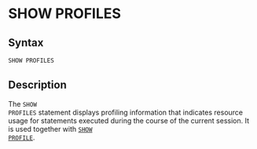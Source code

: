 # SHOW PROFILES

## Syntax

```sql
SHOW PROFILES
```

## Description

The <code class="highlight fixed" style="white-space:pre-wrap">SHOW PROFILES</code> statement displays profiling information
that indicates resource usage for statements executed during the course of the
current session. It is used together with 
<code class="highlight fixed" style="white-space:pre-wrap">[SHOW PROFILE](/sql-statements-structure/sql-statements/administrative-sql-statements/show/show-profile)</code>.